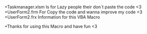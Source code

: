 +Taskmanager.xlsm Is for Lazy people their don´t paste the code <3
+UserForm2.frm For Copy the code and wanna improve my code <3
+UserForm2.frx Information for this VBA Macro


+Thanks for using this Macro and have fun <3
